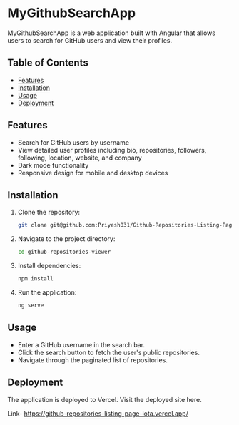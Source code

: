 # MyGithubSearchApp

MyGithubSearchApp is a web application built with Angular that allows users to search for GitHub users and view their profiles.

## Table of Contents

- [Features](#features)
- [Installation](#installation)
- [Usage](#usage)
- [Deployment](#deployment)

## Features

- Search for GitHub users by username
- View detailed user profiles including bio, repositories, followers, following, location, website, and company
- Dark mode functionality
- Responsive design for mobile and desktop devices

## Installation

1. Clone the repository:
   ```bash
   git clone git@github.com:Priyesh031/Github-Repositories-Listing-Page.git

2. Navigate to the project directory:
   ```bash
   cd github-repositories-viewer
   
3. Install dependencies:
   ```bash
   npm install

4. Run the application:
   ```bash
   ng serve

## Usage

- Enter a GitHub username in the search bar.
- Click the search button to fetch the user's public repositories.
- Navigate through the paginated list of repositories.

## Deployment

The application is deployed to Vercel. Visit the deployed site here.

Link- https://github-repositories-listing-page-iota.vercel.app/




